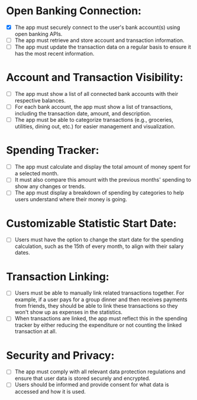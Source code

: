 # Open Banking Connection:
- [x] The app must securely connect to the user's bank account(s) using open banking APIs.
- [ ] The app must retrieve and store account and transaction information.
- [ ] The app must update the transaction data on a regular basis to ensure it has the most recent information.

# Account and Transaction Visibility:
- [ ] The app must show a list of all connected bank accounts with their respective balances.
- [ ] For each bank account, the app must show a list of transactions, including the transaction date, amount, and description.
- [ ] The app must be able to categorize transactions (e.g., groceries, utilities, dining out, etc.) for easier management and visualization.

# Spending Tracker:
- [ ] The app must calculate and display the total amount of money spent for a selected month.
- [ ] It must also compare this amount with the previous months' spending to show any changes or trends.
- [ ] The app must display a breakdown of spending by categories to help users understand where their money is going.

# Customizable Statistic Start Date:
- [ ] Users must have the option to change the start date for the spending calculation, such as the 15th of every month, to align with their salary dates.

# Transaction Linking:
- [ ] Users must be able to manually link related transactions together. For example, if a user pays for a group dinner and then receives payments from friends, they should be able to link these transactions so they won't show up as expenses in the statistics.
- [ ] When transactions are linked, the app must reflect this in the spending tracker by either reducing the expenditure or not counting the linked transaction at all.

# Security and Privacy:
- [ ] The app must comply with all relevant data protection regulations and ensure that user data is stored securely and encrypted.
- [ ] Users should be informed and provide consent for what data is accessed and how it is used.